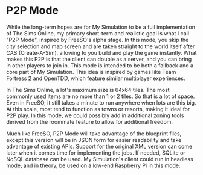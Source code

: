 # P2P Mode

While the long-term hopes are for My Simulation to be a full implementation of The Sims Online, my primary short-term and realistic goal is what I call "P2P Mode", inspired by FreeSO's alpha stage. In this mode, you skip the city selection and map screen and are taken straight to the world itself after CAS (Create-A-Sim), allowing to you build and play the game instantly. What makes this P2P is that the client can double as a server, and you can bring in other players to join in. This mode is intended to be both a fallback and a core part of My Simulation. This idea is inspired by games like Team Fortress 2 and OpenTDD, which feature similar multiplayer experiences.

In The Sims Online, a lot's maximum size is 64x64 tiles. The most commonly used items are no more than 1 or 2 tiles. So that is a lot of space. Even in FreeSO, it still takes a minute to run anywhere when lots are this big. At this scale, most tend to function as towns or resorts, making it ideal for P2P play. In this mode, we could possibly add in additional zoning tools derived from the roommate feature to allow for additional freedom.

Much like FreeSO, P2P Mode will take advantage of the blueprint files, except this version will be in JSON form for easier readability and take advantage of existing APIs. Support for the original XML version can come later when it comes time for implementing the jobs. If needed, SQLite or NoSQL database can be used. My Simulation's client could run in headless mode, and in theory, be used on a low-end Raspberry Pi in this mode.